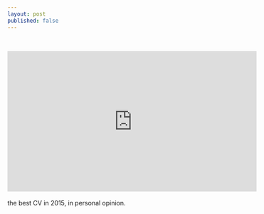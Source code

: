 ```yaml
---
layout: post
published: false
---
```

<br/><div style="text-align:center">
<iframe width="560" height="315" src="https://www.youtube.com/embed/kCAgGt-Va-c" frameborder="0" allowfullscreen></iframe>
</div><br/>
the best CV in 2015, in personal opinion.